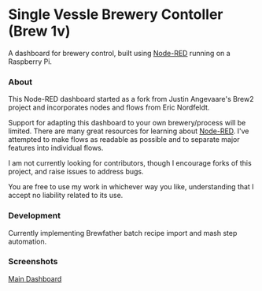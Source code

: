 Single Vessle Brewery Contoller (Brew 1v)
===================

A dashboard for brewery control, built using [Node-RED](https://github.com/node-red/node-red) running on a Raspberry Pi.

### About

This Node-RED dashboard started as a fork from Justin Angevaare's Brew2 project and incorporates nodes and flows from Eric Nordfeldt.

Support for adapting this dashboard to your own brewery/process will be limited. There are many great resources for learning about [Node-RED](https://github.com/node-red/node-red). I've attempted to make flows as readable as possible and to separate major features into individual flows. 

I am not currently looking for contributors, though I encourage forks of this project, and raise issues to address bugs.

You are free to use my work in whichever way you like, understanding that I accept no liability related to its use.

### Development

Currently implementing Brewfather batch recipe import and mash step automation.

### Screenshots

[Main Dashboard](images/main.png)